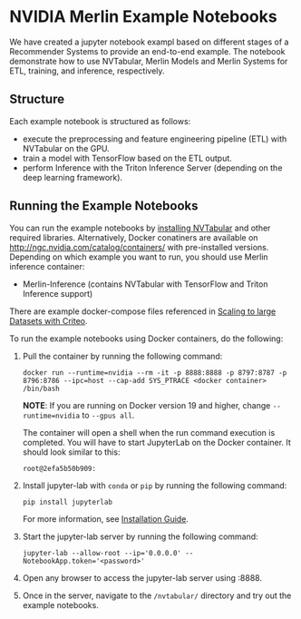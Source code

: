 # NVIDIA Merlin Example Notebooks

We have created a jupyter notebook exampl based on different stages of a Recommender Systems to provide an end-to-end example. The notebook demonstrate how to use NVTabular, Merlin Models and Merlin Systems for ETL, training, and inference, respectively.

## Structure

Each example notebook is structured as follows:
- execute the preprocessing and feature engineering pipeline (ETL) with NVTabular on the GPU.
- train a model with TensorFlow based on the ETL output.
- perform Inference with the Triton Inference Server (depending on the deep learning framework).


## Running the Example Notebooks

You can run the example notebooks by [installing NVTabular](https://github.com/NVIDIA/NVTabular#installation) and other required libraries. Alternatively, Docker conatiners are available on http://ngc.nvidia.com/catalog/containers/ with pre-installed versions. Depending on which example you want to run, you should use Merlin inference container:

- Merlin-Inference (contains NVTabular with TensorFlow and Triton Inference support)

There are example docker-compose files referenced in [Scaling to large Datasets with Criteo](https://github.com/NVIDIA-Merlin/Merlin/tree/main/examples/scaling-criteo).

To run the example notebooks using Docker containers, do the following:

1. Pull the container by running the following command:
   ```
   docker run --runtime=nvidia --rm -it -p 8888:8888 -p 8797:8787 -p 8796:8786 --ipc=host --cap-add SYS_PTRACE <docker container> /bin/bash
   ```

   **NOTE**: If you are running on Docker version 19 and higher, change ```--runtime=nvidia``` to ```--gpus all```.

   The container will open a shell when the run command execution is completed. You will have to start JupyterLab on the Docker container. It should look similar to this:
   ```
   root@2efa5b50b909:
   ```
   
2. Install jupyter-lab with `conda` or `pip` by running the following command:
   ```
   pip install jupyterlab
   ```
   
   For more information, see [Installation Guide](https://jupyterlab.readthedocs.io/en/stable/getting_started/installation.html).

3. Start the jupyter-lab server by running the following command:
   ```
   jupyter-lab --allow-root --ip='0.0.0.0' --NotebookApp.token='<password>'
   ```

4. Open any browser to access the jupyter-lab server using <MachineIP>:8888.

5. Once in the server, navigate to the ```/nvtabular/``` directory and try out the example notebooks.
